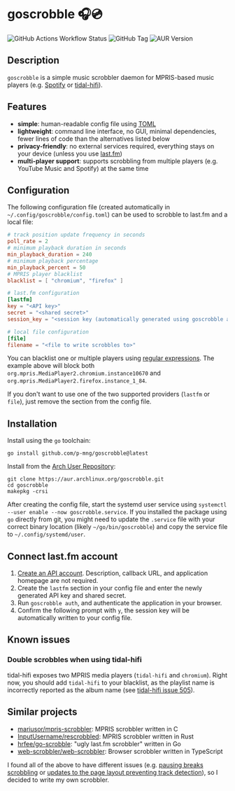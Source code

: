 # goscrobble 🎧💿

![GitHub Actions Workflow Status](https://img.shields.io/github/actions/workflow/status/p-mng/goscrobble/go.yml) ![GitHub Tag](https://img.shields.io/github/v/tag/p-mng/goscrobble) ![AUR Version](https://img.shields.io/aur/version/goscrobble)

## Description

`goscrobble` is a simple music scrobbler daemon for MPRIS-based music players (e.g. [Spotify](https://www.spotify.com/en/download/linux/) or [tidal-hifi](https://github.com/Mastermindzh/tidal-hifi)).

## Features

- **simple**: human-readable config file using [TOML](https://toml.io/en/)
- **lightweight**: command line interface, no GUI, minimal dependencies, fewer lines of code than the alternatives listed below
- **privacy-friendly**: no external services required, everything stays on your device (unless you use [last.fm](https://www.last.fm/))
- **multi-player support**: supports scrobbling from multiple players (e.g. YouTube Music and Spotify) at the same time

## Configuration

The following configuration file (created automatically in `~/.config/goscrobble/config.toml`) can be used to scrobble to last.fm and a local file:

```toml
# track position update frequency in seconds
poll_rate = 2
# minimum playback duration in seconds
min_playback_duration = 240
# minimum playback percentage
min_playback_percent = 50
# MPRIS player blacklist
blacklist = [ "chromium", "firefox" ]

# last.fm configuration
[lastfm]
key = "<API key>"
secret = "<shared secret>"
session_key = "<session key (automatically generated using goscrobble auth)>"

# local file configuration
[file]
filename = "<file to write scrobbles to>"
```

You can blacklist one or multiple players using [regular expressions](https://gobyexample.com/regular-expressions). The example above will block both `org.mpris.MediaPlayer2.chromium.instance10670` and `org.mpris.MediaPlayer2.firefox.instance_1_84`.

If you don't want to use one of the two supported providers (`lastfm` or `file`), just remove the section from the config file.

## Installation

Install using the `go` toolchain:

```
go install github.com/p-mng/goscrobble@latest
```

Install from the [Arch User Repository](https://aur.archlinux.org/):

```
git clone https://aur.archlinux.org/goscrobble.git
cd goscrobble
makepkg -crsi
```

After creating the config file, start the systemd user service using `systemctl --user enable --now goscrobble.service`. If you installed the package using `go` directly from git, you might need to update the `.service` file with your correct binary location (likely `~/go/bin/goscrobble`) and copy the service file to `~/.config/systemd/user`.

## Connect last.fm account

1. [Create an API account](https://www.last.fm/api/account/create). Description, callback URL, and application homepage are not required.
2. Create the `lastfm` section in your config file and enter the newly generated API key and shared secret.
3. Run `goscrobble auth`, and authenticate the application in your browser.
4. Confirm the following prompt with `y`, the session key will be automatically written to your config file.

## Known issues

### Double scrobbles when using tidal-hifi

tidal-hifi exposes two MPRIS media players (`tidal-hifi` and `chromium`). Right now, you should add `tidal-hifi` to your blacklist, as the playlist name is incorrectly reported as the album name (see [tidal-hifi issue 505](https://github.com/Mastermindzh/tidal-hifi/issues/505)).

## Similar projects

- [mariusor/mpris-scrobbler](https://github.com/mariusor/mpris-scrobbler): MPRIS scrobbler written in C
- [InputUsername/rescrobbled](https://github.com/InputUsername/rescrobbled): MPRIS scrobbler written in Rust
- [hrfee/go-scrobble](https://github.com/hrfee/go-scrobble): "ugly last.fm scrobbler" written in Go
- [web-scrobbler/web-scrobbler](https://github.com/web-scrobbler/web-scrobbler): Browser scrobbler written in TypeScript

I found all of the above to have different issues (e.g. [pausing breaks scrobbling](https://github.com/mariusor/mpris-scrobbler/issues/56) or [updates to the page layout preventing track detection](https://github.com/web-scrobbler/web-scrobbler/issues/4849)), so I decided to write my own scrobbler.
